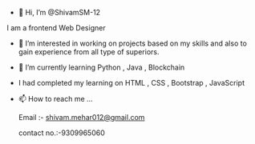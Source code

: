 - 👋 Hi, I’m @ShivamSM-12

I am a frontend Web Designer
- 👀 I’m interested in working on projects based on my skills and also to gain experience from all type of superiors.
- 🌱 I’m currently learning Python , Java , Blockchain
- I had completed my learning on HTML , CSS , Bootstrap , JavaScript


- 📫 How to reach me ...

     Email :- shivam.mehar012@gmail.com

     contact no.:-9309965060

<!---
ShivamSM-12/ShivamSM-12 is a ✨ special ✨ repository because its `README.md` (this file) appears on your GitHub profile.
You can click the Preview link to take a look at your changes.
--->
